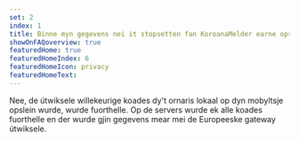```yaml
---
set: 2
index: 1
title: Binne myn gegevens nei it stopsetten fan KoroanaMelder earne opslein?
showOnFAQoverview: true
featuredHome: true
featuredHomeIndex: 6
featuredHomeIcon: privacy
featuredHomeText: 
---
```

Nee, de útwiksele willekeurige koades dy't ornaris lokaal op dyn mobyltsje opslein wurde, wurde fuorthelle. Op de servers wurde ek alle koades fuorthelle en der wurde gjin gegevens mear mei de Europeeske gateway útwiksele.  
